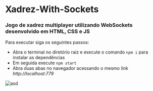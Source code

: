 # Xadrez-With-Sockets

### Jogo de xadrez multiplayer utilizando WebSockets desenvolvido em HTML, CSS e JS

Para executar siga os seguintes passos:

* Abra o terminal no diretório raiz e execute o comando `npm i` para instalar as dependências
* Em seguida execute `npm start`
* Abra duas abas no navegador acessando o mesmo link *http://localhost:779*

![asd](https://user-images.githubusercontent.com/97543142/149037687-2b57016d-4f36-4a83-b186-a4a5e1272dfa.gif)

